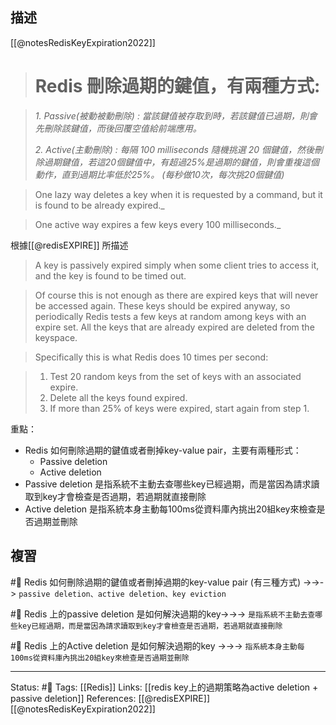 
## 描述
 [[@notesRedisKeyExpiration2022]]
> # **Redis 刪除過期的鍵值，有兩種方式:**

> _1. Passive(被動被動刪除) : 當該鍵值被存取到時，若該鍵值已過期，則會先刪除該鍵值，而後回覆空值給前端應用。_
> 
> _2. Active(主動刪除) : 每隔 100 milliseconds 隨機挑選 20 個鍵值，然後刪除過期鍵值，若這20個鍵值中，有超過25%是過期的鍵值，則會重複這個動作，直到過期比率低於25%。 (每秒做10次，每次挑20個鍵值)_

> One lazy way deletes a key when it is requested by a command, but it is found to be already expired._

>One active way expires a few keys every 100 milliseconds._

根據[[@redisEXPIRE]] 所描述
> A key is passively expired simply when some client tries to access it, and the key is found to be timed out.

> Of course this is not enough as there are expired keys that will never be accessed again. These keys should be expired anyway, so periodically Redis tests a few keys at random among keys with an expire set. All the keys that are already expired are deleted from the keyspace.

> Specifically this is what Redis does 10 times per second:

> 1.  Test 20 random keys from the set of keys with an associated expire.
> 2.  Delete all the keys found expired.
> 3.  If more than 25% of keys were expired, start again from step 1.


重點：
- Redis 如何刪除過期的鍵值或者刪掉key-value pair，主要有兩種形式：
	- Passive deletion
	- Active deletion
- Passive deletion 是指系統不主動去查哪些key已經過期，而是當因為請求讀取到key才會檢查是否過期，若過期就直接刪除
- Active deletion 是指系統本身主動每100ms從資料庫內挑出20組key來檢查是否過期並刪除




## 複習
#🧠 Redis 如何刪除過期的鍵值或者刪掉過期的key-value pair (有三種方式) ->->-> `passive deletion、active deletion、key eviction`


#🧠 Redis 上的passive deletion 是如何解決過期的key->->-> `是指系統不主動去查哪些key已經過期，而是當因為請求讀取到key才會檢查是否過期，若過期就直接刪除`
<!--SR:!2022-07-10,25,250-->

#🧠 Redis 上的Active deletion 是如何解決過期的key ->->-> `指系統本身主動每100ms從資料庫內挑出20組key來檢查是否過期並刪除`
<!--SR:!2022-08-31,55,250-->

---
Status: #🌱 
Tags:
[[Redis]]
Links:
[[redis key上的過期策略為active deletion + passive deletion]]
References:
[[@redisEXPIRE]]
[[@notesRedisKeyExpiration2022]]
